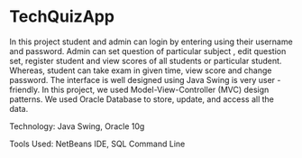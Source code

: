 # TechQuizApp
In this project student and admin can login by entering using their username and password.
Admin can set question of particular subject , edit question set, register student and view
scores of all students or particular student. Whereas, student can take exam in given time, 
view score and change password. The interface is well designed using Java Swing is very user
-friendly. In this project, we used Model-View-Controller (MVC) design patterns. We used 
Oracle Database to store, update, and access all the data.
	
  Technology:  Java Swing, Oracle 10g
	
  Tools Used:  NetBeans IDE, SQL Command Line

